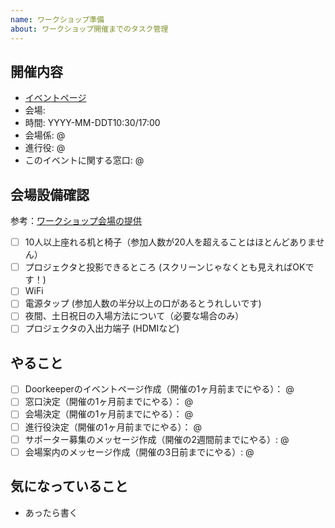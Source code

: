 ```yaml
---
name: ワークショップ準備
about: ワークショップ開催までのタスク管理
---
```


## 開催内容

- [イベントページ](https://oss-gate.doorkeeper.jp/events/TODO)
- 会場: 
- 時間: YYYY-MM-DDT10:30/17:00
- 会場係: @
- 進行役: @
- このイベントに関する窓口: @

## 会場設備確認

参考：[ワークショップ会場の提供](https://oss-gate.github.io/sponsors/wanted.html#workshop-space)

- [ ] 10人以上座れる机と椅子（参加人数が20人を超えることはほとんどありません）
- [ ] プロジェクタと投影できるところ (スクリーンじゃなくとも見えればOKです！)
- [ ] WiFi
- [ ] 電源タップ (参加人数の半分以上の口があるとうれしいです)
- [ ] 夜間、土日祝日の入場方法について（必要な場合のみ）
- [ ] プロジェクタの入出力端子 (HDMIなど)

## やること

- [ ] Doorkeeperのイベントページ作成（開催の1ヶ月前までにやる）： @
- [ ] 窓口決定（開催の1ヶ月前までにやる）： @
- [ ] 会場決定（開催の1ヶ月前までにやる）： @
- [ ] 進行役決定（開催の1ヶ月前までにやる）： @
- [ ] サポーター募集のメッセージ作成（開催の2週間前までにやる）: @
- [ ] 会場案内のメッセージ作成（開催の3日前までにやる）: @

## 気になっていること

- あったら書く
